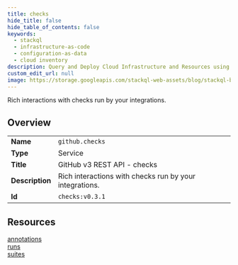```yaml
---
title: checks
hide_title: false
hide_table_of_contents: false
keywords:
  - stackql
  - infrastructure-as-code
  - configuration-as-data
  - cloud inventory
description: Query and Deploy Cloud Infrastructure and Resources using SQL
custom_edit_url: null
image: https://storage.googleapis.com/stackql-web-assets/blog/stackql-blog-post-featured-image.png
---
```

Rich interactions with checks run by your integrations.  
    

## Overview
<table><tbody>
<tr><td><b>Name</b></td><td><code>github.checks</code></td></tr>
<tr><td><b>Type</b></td><td>Service</td></tr>
<tr><td><b>Title</b></td><td>GitHub v3 REST API - checks</td></tr>
<tr><td><b>Description</b></td><td>Rich interactions with checks run by your integrations.</td></tr>
<tr><td><b>Id</b></td><td><code>checks:v0.3.1</code></td></tr>
</tbody></table>

## Resources
<div class="row">
<div class="providerDocColumn">
<a href="/providers/github/checks/annotations/">annotations</a><br />
<a href="/providers/github/checks/runs/">runs</a><br />
</div>
<div class="providerDocColumn">
<a href="/providers/github/checks/suites/">suites</a><br />
</div>
</div>
